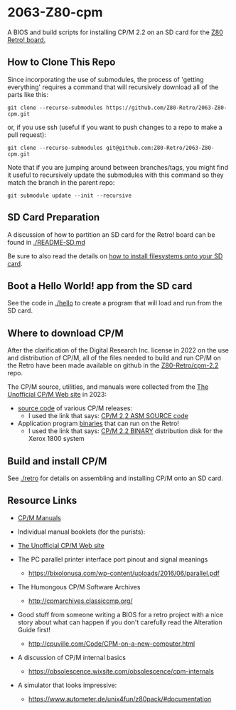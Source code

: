 # 2063-Z80-cpm

A BIOS and build scripts for installing CP/M 2.2 on an SD card for the [Z80 Retro! board.
](https://github.com/johnwinans/2063-Z80)

## How to Clone This Repo

Since incorporating the use of submodules, the process of 'getting everything' requires a command that will recursively download all of the parts like this:

	git clone --recurse-submodules https://github.com/Z80-Retro/2063-Z80-cpm.git

or, if you use ssh (useful if you want to push changes to a repo to make a pull request):

	git clone --recurse-submodules git@github.com:Z80-Retro/2063-Z80-cpm.git

Note that if you are jumping around between branches/tags, you might find it useful to recursively
update the submodules with this command so they match the branch in the parent repo:

	git submodule update --init --recursive


## SD Card Preparation

A discussion of how to partition an SD card for the Retro! board can be found in [./README-SD.md](./README-SD.md)

Be sure to also read the details on [how to install filesystems onto your SD card](./filesystem/README.md).

## Boot a Hello World! app from the SD card

See the code in [./hello](./hello) to create a program that will load and run from the SD card.

## Where to download CP/M 

After the clarification of the Digital Research Inc. license in 2022 on the use and distribution of CP/M, all of the files needed to build and run CP/M on the Retro have been made available on github in the [Z80-Retro/cpm-2.2](https://github.com/Z80-Retro/cpm-2.2) repo.

The CP/M source, utilities, and manuals were collected from the [The Unofficial CP/M Web site](http://www.cpm.z80.de/) in 2023:
- [source code](http://www.cpm.z80.de/source.html) of various CP/M releases:
  - I used the link that says: [CP/M 2,2 ASM SOURCE code](http://www.cpm.z80.de/download/cpm2-asm.zip)
- Application program [binaries](http://www.cpm.z80.de/binary.html) that can run on the Retro!
  - I used the link that says: [CP/M 2.2 BINARY](http://www.cpm.z80.de/download/cpm22-b.zip) distribution disk for the Xerox 1800 system


## Build and install CP/M

See [./retro](./retro) for details on assembling and installing CP/M onto an SD card.

## Resource Links

- [CP/M Manuals](https://github.com/Z80-Retro/manuals)
- Individual manual booklets (for the purists):

- [The Unofficial CP/M Web site](http://www.cpm.z80.de/index.html)
- The PC parallel printer interface port pinout and signal meanings
  - https://bixolonusa.com/wp-content/uploads/2016/06/parallel.pdf
- The Humongous CP/M Software Archives
  - http://cpmarchives.classiccmp.org/
- Good stuff from someone writing a BIOS for a retro project with a nice story about what can happen if you don't carefully read the Alteration Guide first!
  - http://cpuville.com/Code/CPM-on-a-new-computer.html
- A discussion of CP/M internal basics
  - https://obsolescence.wixsite.com/obsolescence/cpm-internals
- A simulator that looks impressive:
  - https://www.autometer.de/unix4fun/z80pack/#documentation

